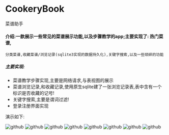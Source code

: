 # CookeryBook
菜谱助手
#### 介绍:一款展示一些常见的菜谱展示功能,以及步骤教学的app;主要实现了: 热门菜谱,
    分类菜谱,收藏菜谱/浏览记录(sqlite3实现的数据持久化),关键字搜索,以及一些琐碎的功能
##### 主要实现:
* 菜谱教学步骤实现,主要是网络请求,与表视图的展示 
* 菜谱浏览记录,和收藏记录,使用原生sqlite建了一张浏览记录表,表中含有一个标识是否收藏的记号!
* 关键字搜索,主要是谓词过滤!
* 登录注册界面实现

演示如下:

![github](http://a3.qpic.cn/psb?/V10dnTrg3CUIIp/8igzgTmpN7ZBp1ycthSHnWCD9EP3W3t0F8FVsRKIcCw!/b/dOMAAAAAAAAA&bo=LgE5AgAAAAACGCg!&rf=viewer_4)
![github](http://a2.qpic.cn/psb?/V10dnTrg3CUIIp/lwQWt.5bVcVXDbSJ1Kd8z75zRg*9MDXqdTwBEzf69h8!/b/dG8BAAAAAAAA&bo=NAE7AgAAAAACGDA!&rf=viewer_4)
![github](http://a1.qpic.cn/psb?/V10dnTrg3CUIIp/tFV*.xflFrJDLL7ytxTnwECrXPAlDfDJRtJUcEsLDT4!/b/dOEAAAAAAAAA&bo=RAFWAgAAAAACGC0!&rf=viewer_4)
![github](http://a1.qpic.cn/psb?/V10dnTrg3CUIIp/lhyp9fuiK5GoX3SZI0V0FDm2wX6aPh9gPX*aE3I6YgY!/b/dOQAAAAAAAAA&bo=OgFGAgAAAAACGEM!&rf=viewer_4)
![github](http://a2.qpic.cn/psb?/V10dnTrg3CUIIp/PH.eyl1QvwdpjvrCYvoavJydKGSZHuexlzRMxQgUFps!/b/dG8BAAAAAAAA&bo=NwE9AgAAAAACGDU!&rf=viewer_4)
![github](http://a1.qpic.cn/psb?/V10dnTrg3CUIIp/moWN*zoXx87*f3VTbq*H92NSYCFcNDaWx9UAiNDu7Q4!/b/dOEAAAAAAAAA&bo=LQEwAgAAAAACGCI!&rf=viewer_4)
![github](http://a1.qpic.cn/psb?/V10dnTrg3CUIIp/1LcqtAMgtKDcwrlEwrHI5BHmRd2a7jLonFqHoY07f6M!/b/dOEAAAAAAAAA&bo=PwFJAgAAAAACGEk!&rf=viewer_4)
![github](http://a3.qpic.cn/psb?/V10dnTrg3CUIIp/g.YistlhOedgIXn.cmJriTfYSepSoe7xbuhldnvoWh0!/b/dOMAAAAAAAAA&bo=RQFQAgAAAAACGCo!&rf=viewer_4)



